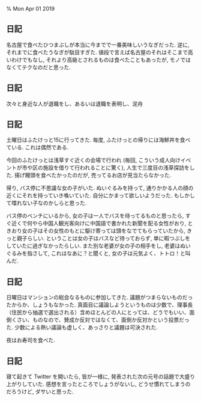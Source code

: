 % Mon Apr 01 2019

## 日記

名古屋で食べたひつまぶしが本当に今までで一番美味しいうなぎだった.
逆に, それまでに食べたうなぎが駄目すぎた.
値段で言えば名古屋のそれはそこまで高いわけでもなし, それより高級とされるものは食べたこともあったが,
モノではなくてテクなのだと思った.

## 日記

次々と身近な人が退職をし、あるいは退職を表明し、泥舟

## 日記

土曜日はふたけっと15に行ってきた.
毎度, ふたけっとの帰りには海鮮丼を食べている.
これは偶然である.

今回のふたけっとは浅草すぐ近くの会場で行われ (毎回, こういう成人向けイベントが市や区の施設を借りて行われることに驚く),
人生で三度目の浅草探訪をした.
揚げ饅頭を食べたかったのだが, 売ってるお店が見当たらなかった.

帰り, バス停に不思議な女の子がいた.
ぬいぐるみを持って, 通りかかる人の顔の近くにそれを持っていき喚いていた.
自分にかまって欲しいようだった.
もしかして喋れない子なのかしらと思った.

バス停のベンチにいるから, 女の子は一人でバスを待ってるものと思ったら,
すぐ近くで何やら中国人観光客向けに中国語で書かれた新聞を配る女性がおり,
ときおり女の子はその女性のもとに駆け寄っては頭をなでてもらっていたから, きっと親子らしい.
ということは女の子はバスなど待っておらず, 単に暇つぶしをしていたに過ぎなかったらしい.
また別な老婆が女の子の相手をし, 老婆はぬいぐるみを指さして, これはなあに？と聞くと,
女の子は元気よく、トトロ！と叫んだ.

## 日記

日曜日はマンションの総会なるものに参加してきた.
議題がつまらないものだったからか、しょうもなかった.
真面目に議論しようというものは少数で、理事長（住民から抽選で選出される）含めほとんどの人にとっては、どうでもいい、面倒くさい、ものなので、賛成か反対ではなくて、面倒か反対かという投票だった.
少数による熱い議論も虚しく、あっさりと議題は可決された.

夜はお寿司を食べた.

## 日記

寝て起きて Twitter を開いたら, 皆が一様に, 発表された次の元号の話題で大盛り上がりしていた.
感想を言ったところでしょうがないし, どうせ慣れてしまうのだろうけど, ダサいと思った.
